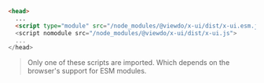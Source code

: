 ````html
<head>
  ...
  <script type="module" src="/node_modules/@viewdo/x-ui/dist/x-ui.esm.js">
  <script nomodule src="/node_modules/@viewdo/x-ui/dist/x-ui.js">
  ...
</head>
````

> Only one of these scripts are imported. Which depends on the browser's support for ESM modules.